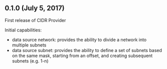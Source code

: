 ## 0.1.0 (July 5, 2017)

First release of CIDR Provider

Initial capabilities:
 * data source network: provides the ability to divide a network into multiple subnets 
 * data source subnet: provides the ability to define a set of subnets based on the same mask, starting from an offset, and creating subsequent subnets (e.g. 1-n)

